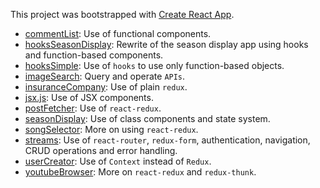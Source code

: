 This project was bootstrapped with [Create React App](https://github.com/facebook/create-react-app).

- [commentList](./src/commentList): Use of functional components.
- [hooksSeasonDisplay](./src/hooksSeasonDisplay): Rewrite of the season display app using hooks and function-based components.
- [hooksSimple](./src/hooksSimple): Use of ``hooks`` to use only function-based objects.
- [imageSearch](./src/imageSearch): Query and operate ``APIs``.
- [insuranceCompany](./src/insuranceCompany): Use of plain ``redux``.
- [jsx.js](./src/jsx.js): Use of JSX components.
- [postFetcher](./src/postFetcher): Use of ``react-redux``.
- [seasonDisplay](./src/class): Use of class components and state system.
- [songSelector](./src/songSelector): More on using ``react-redux``.
- [streams](./src/streams): Use of ``react-router``, ``redux-form``, authentication, navigation, CRUD operations and error handling.
- [userCreator](./src/userCreator): Use of ``Context`` instead of ``Redux``.
- [youtubeBrowser](./src/youtubeBrowser): More on ``react-redux`` and ``redux-thunk``.